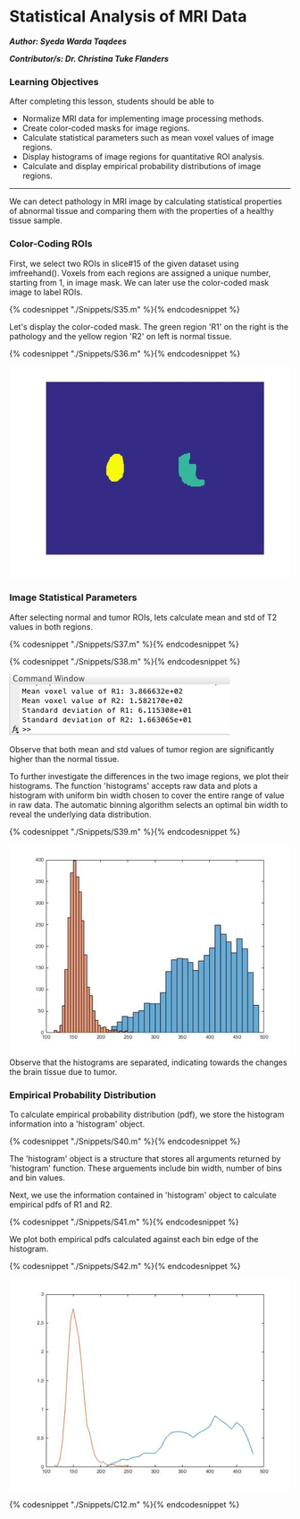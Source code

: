 # Statistical Analysis of MRI Data

***Author: Syeda Warda Taqdees***

***Contributor/s: Dr. Christina Tuke Flanders***


### Learning Objectives

After completing this lesson, students should be able to

*   Normalize MRI data for implementing image processing methods.
*   Create color-coded masks for image regions.
*   Calculate statistical parameters such as mean voxel values of image regions.
*   Display histograms of image regions for quantitative ROI analysis. 
*   Calculate and display empirical probability distributions of image regions.
_____________________________________________________________________________

We can detect pathology in MRI image by calculating statistical properties of abnormal tissue and comparing them with the properties of a healthy tissue sample.


### Color-Coding ROIs


First, we select two ROIs in slice#15 of the given dataset using imfreehand(). Voxels from each regions are assigned a unique number, starting from 1, in image mask. We can later use the color-coded mask image to label ROIs.

{% codesnippet "./Snippets/S35.m" %}{% endcodesnippet %}

Let's display the color-coded mask. The green region 'R1' on the right is the pathology and the yellow region 'R2' on left is normal tissue.

{% codesnippet "./Snippets/S36.m" %}{% endcodesnippet %}

![](./BookImages/pathoCodedMask.jpg)


### Image Statistical Parameters

After selecting normal and tumor ROIs, lets calculate mean and std of T2 values in both regions. 

{% codesnippet "./Snippets/S37.m" %}{% endcodesnippet %}

{% codesnippet "./Snippets/S38.m" %}{% endcodesnippet %}

![](./BookImages/pathoStats.tiff)

Observe that both mean and std values of tumor region are significantly higher than the normal tissue. 

To further investigate the differences in the two image regions, we plot their histograms. The function 'histograms' accepts raw data and plots a histogram with uniform bin width chosen to cover the entire range of value in raw data. The automatic binning algorithm selects an optimal bin width to reveal the underlying data distribution. 

{% codesnippet "./Snippets/S39.m" %}{% endcodesnippet %}

![](./BookImages/pathoHist.jpg)
Observe that the histograms are separated, indicating towards the changes the brain tissue due to tumor. 


### Empirical Probability Distribution

To calculate empirical probability distribution (pdf), we store the histogram information into a 'histogram' object. 

{% codesnippet "./Snippets/S40.m" %}{% endcodesnippet %}

The 'histogram' object is a structure that stores all arguments returned by 'histogram' function. These arguements include bin width, number of bins and bin values. 

Next, we use the information contained in 'histogram' object to calculate empirical pdfs of R1 and R2. 

{% codesnippet "./Snippets/S41.m" %}{% endcodesnippet %}

We plot both empirical pdfs calculated against each bin edge of the histogram.

{% codesnippet "./Snippets/S42.m" %}{% endcodesnippet %}

![](./BookImages/pathoPDF.jpg)

{% codesnippet "./Snippets/C12.m" %}{% endcodesnippet %}